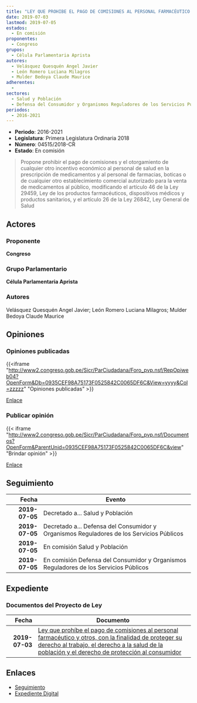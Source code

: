 ```yaml
---
title: "LEY QUE PROHIBE EL PAGO DE COMISIONES AL PERSONAL FARMACÉUTICO Y OTROS, CON LA FINALIDAD DE PROTEGER SU DERECHO AL TRABAJO, EL DERECHO A LA SALUD DE LA POBLACIÓN Y EL DERECHO DE PROTECCIÓN AL CONSUMIDOR"
date: 2019-07-03
lastmod: 2019-07-05
estados: 
  - En comisión
proponentes: 
  - Congreso
grupos: 
  - Célula Parlamentaria Aprista
autores: 
  - Velásquez Quesquén Angel Javier
  - León Romero Luciana Milagros
  - Mulder Bedoya Claude Maurice
adherentes: 
  - 
sectores: 
  - Salud y Población
  - Defensa del Consumidor y Organismos Reguladores de los Servicios Públicos
periodos: 
  - 2016-2021
---
```


- **Periodo**: 2016-2021
- **Legislatura**: Primera Legislatura Ordinaria 2018
- **Número**: 04515/2018-CR
- **Estado**: En comisión

> Propone prohibir el pago de comisiones y el otorgamiento de cualquier otro incentivo económico al personal de salud en la prescripción de medicamentos y al personal de farmacias, boticas o de cualquier otro establecimiento comercial autorizado para la venta de medicamentos al público, modificando el artículo 46 de la Ley 29459, Ley de los productos farmacéuticos, dispositivos médicos y productos sanitarios, y el artículo 26 de la Ley 26842, Ley General de Salud


## Actores

### Proponente

**Congreso**

### Grupo Parlamentario

**Célula Parlamentaria Aprista**

### Autores

Velásquez Quesquén Angel Javier; León Romero Luciana Milagros; Mulder Bedoya Claude Maurice


## Opiniones

### Opiniones publicadas

{{<iframe "http://www2.congreso.gob.pe/Sicr/ParCiudadana/Foro_pvp.nsf/RepOpiweb04?OpenForm&Db=0935CEF98A75173F0525842C0065DF6C&View=yyyy&Col=zzzzz" "Opiniones publicadas" >}}

[Enlace](http://www2.congreso.gob.pe/Sicr/ParCiudadana/Foro_pvp.nsf/RepOpiweb04?OpenForm&Db=0935CEF98A75173F0525842C0065DF6C&View=yyyy&Col=zzzzz)
### Publicar opinión

{{< iframe "http://www2.congreso.gob.pe/Sicr/ParCiudadana/Foro_pvp.nsf/Documentos?OpenForm&ParentUnid=0935CEF98A75173F0525842C0065DF6C&view" "Brindar opinión" >}}

[Enlace](http://www2.congreso.gob.pe/Sicr/ParCiudadana/Foro_pvp.nsf/Documentos?OpenForm&ParentUnid=0935CEF98A75173F0525842C0065DF6C&view)

## Seguimiento

| Fecha | Evento |
|------:|--------|
| **2019-07-05** | Decretado a... Salud y Población|
| **2019-07-05** | Decretado a... Defensa del Consumidor y Organismos Reguladores de los Servicios Públicos|
| **2019-07-05** | En comisión Salud y Población|
| **2019-07-05** | En comisión Defensa del Consumidor y Organismos Reguladores de los Servicios Públicos|


## Expediente


### Documentos del Proyecto de Ley

| Fecha | Documento |
|------:|--------|
| **2019-07-03** | [Ley que prohíbe el pago de comisiones al personal farmacéutico y otros, con la finalidad de proteger su derecho al trabajo, el derecho a la salud de la población y el derecho de protección al consumidor](http://www.leyes.congreso.gob.pe/Documentos/2016_2021/Proyectos_de_Ley_y_de_Resoluciones_Legislativas/PL0451520190703.pdf) |

## Enlaces 

- [Seguimiento](http://www2.congreso.gob.pe/Sicr/TraDocEstProc/CLProLey2016.nsf/f7fff46988ca05b1052578e100829cc7/c7ed0086e65cbef20525842d0000116e?OpenDocument)
- [Expediente Digital](http://www2.congreso.gob.pe/Sicr/TraDocEstProc/CLProLey2016.nsf/f7fff46988ca05b1052578e100829cc7/c7ed0086e65cbef20525842d0000116e?OpenDocument&Click=05257FB7005EB655.eb71d0cf91d8294e05256cdf006b5706/$Body/0.1C6C)
